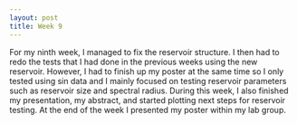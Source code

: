 ```yaml
---
layout: post
title: Week 9
---
```


For my ninth week, I managed to fix the reservoir structure. I then had to redo the tests that I had done in the previous weeks using the new reservoir. However, I had to finish up my poster at the same time so I only tested using sin data and I mainly focused on testing reservoir parameters such as reservoir size and spectral radius. During this week, I also finished my presentation, my abstract, and started plotting next steps for reservoir testing. At the end of the week I presented my poster within my lab group. 
